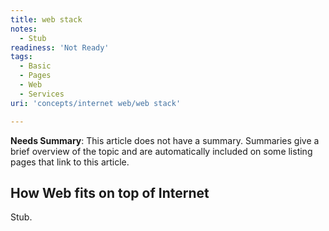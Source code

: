 ```yaml
---
title: web stack
notes:
  - Stub
readiness: 'Not Ready'
tags:
  - Basic
  - Pages
  - Web
  - Services
uri: 'concepts/internet web/web stack'

---
```

**Needs Summary**: This article does not have a summary. Summaries give a brief overview of the topic and are automatically included on some listing pages that link to this article.

## How Web fits on top of Internet

Stub.
